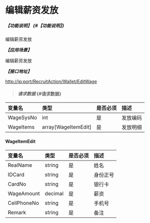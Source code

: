 # 编辑薪资发放

##### _【功能说明】_ {#【功能说明】}

编辑薪资发放

_**【应用场景】**_

编辑薪资发放

_**【接口地址】**_

[http://ip:port/RecruitAction/Wallet/EditWage](http://ip:port/RecruitAction/Wallet/EditWage)

> #### _请求数据_ {#请求数据}

| 变量名 | 类型 | 是否必须 | 描述 |
| :--- | :--- | :--- | :--- |
| WageSysNo | int | 是 | 发放编码 |
| WageItems | array\[WageItemEdit\] | 是 | 发放明细 |

#### WageItemEdit

| 变量名 | 类型 | 是否必须 | 描述 |
| :--- | :--- | :--- | :--- |
| RealName | string | 是 | 姓名 |
| IDCard | string | 是 | 身份正号 |
| CardNo | string | 是 | 银行卡 |
| WageAmount | decimal | 是 | 薪资 |
| CellPhoneNo | string | 是 | 手机号 |
| Remark | string | 是 | 备注 |



